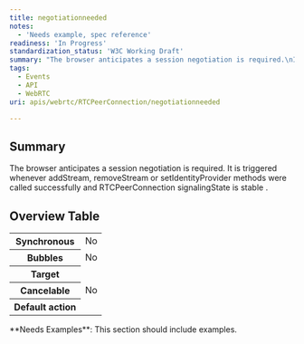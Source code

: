 ```yaml
---
title: negotiationneeded
notes:
  - 'Needs example, spec reference'
readiness: 'In Progress'
standardization_status: 'W3C Working Draft'
summary: "The browser anticipates a session negotiation is required.\nIt is triggered whenever addStream, removeStream or setIdentityProvider methods were called successfully and RTCPeerConnection signalingState is stable .\n"
tags:
  - Events
  - API
  - WebRTC
uri: apis/webrtc/RTCPeerConnection/negotiationneeded

---
```

## Summary

The browser anticipates a session negotiation is required. It is triggered whenever addStream, removeStream or setIdentityProvider methods were called successfully and RTCPeerConnection signalingState is stable .

## Overview Table

<table class="wikitable">
<tr>
<th>
Synchronous

</th>
<td>
No

</td>
</tr>
<tr>
<th>
Bubbles

</th>
<td>
No

</td>
</tr>
<tr>
<th>
Target

</th>
<td>
</td>
</tr>
<tr>
<th>
Cancelable

</th>
<td>
No

</td>
</tr>
<tr>
<th>
Default action

</th>
<td>
</td>
</tr>
</table>
**Needs Examples**: This section should include examples.

